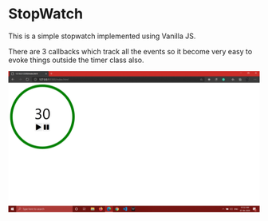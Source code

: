 # StopWatch
This is a simple stopwatch implemented using Vanilla JS.

There are 3 callbacks which track all the events so it become very easy to evoke things outside the timer class also.

![](https://github.com/shaksham08/StopWatch/blob/master/test.gif)




